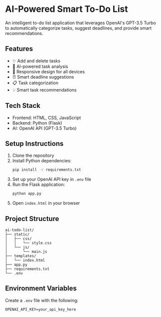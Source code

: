 # AI-Powered Smart To-Do List

An intelligent to-do list application that leverages OpenAI's GPT-3.5 Turbo to automatically categorize tasks, suggest deadlines, and provide smart recommendations.

## Features

- ✨ Add and delete tasks
- 🤖 AI-powered task analysis
- 📱 Responsive design for all devices
- ⏰ Smart deadline suggestions
- 📋 Task categorization
- 💡 Smart task recommendations

## Tech Stack

- Frontend: HTML, CSS, JavaScript
- Backend: Python (Flask)
- AI: OpenAI API (GPT-3.5 Turbo)

## Setup Instructions

1. Clone the repository
2. Install Python dependencies:
   ```bash
   pip install -r requirements.txt
   ```
3. Set up your OpenAI API key in `.env` file
4. Run the Flask application:
   ```bash
   python app.py
   ```
5. Open `index.html` in your browser

## Project Structure

```
ai-todo-list/
├── static/
│   ├── css/
│   │   └── style.css
│   └── js/
│       └── main.js
├── templates/
│   └── index.html
├── app.py
├── requirements.txt
└── .env
```

## Environment Variables

Create a `.env` file with the following:
```
OPENAI_API_KEY=your_api_key_here
``` 